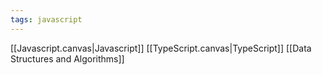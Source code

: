 ```yaml
---
tags: javascript
---
```


[[Javascript.canvas|Javascript]]
[[TypeScript.canvas|TypeScript]]
[[Data Structures and Algorithms]]

